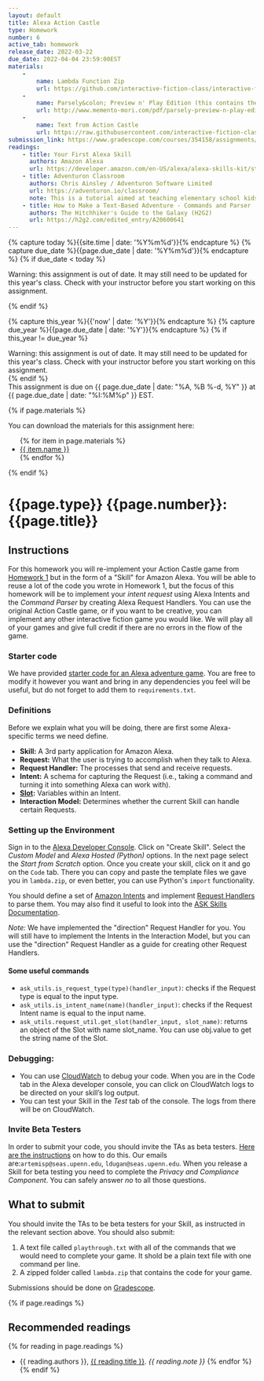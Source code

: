 ```yaml
---
layout: default
title: Alexa Action Castle
type: Homework
number: 6
active_tab: homework
release_date: 2022-03-22 
due_date: 2022-04-04 23:59:00EST
materials:
    - 
        name: Lambda Function Zip
        url: https://github.com/interactive-fiction-class/interactive-fiction-class.github.io/raw/71a272ddeb413a8c399f37f1a527c77d771509a1/homeworks/alexa_action_castle/lambda.zip
    - 
        name: Parsely&colon; Preview n' Play Edition (this contains the Action Castle game).  
        url: http://www.memento-mori.com/pdf/parsely-preview-n-play-edition
    - 
        name: Text from Action Castle  
        url: https://raw.githubusercontent.com/interactive-fiction-class/interactive-fiction-class.github.io/master/homeworks/text-adventure-game/action_castle_text.txt
submission_link: https://www.gradescope.com/courses/354158/assignments/1944235
readings:
    - title: Your First Alexa Skill
      authors: Amazon Alexa
      url: https://developer.amazon.com/en-US/alexa/alexa-skills-kit/start?sc_category=paid&sc_channel=SEM&sc_campaign=SEM-GO%5EBrand%5EAll%5ELD%5EProfessional_Developer%5EEvergreen%5EUS%5EEnglish%5ETex&sc_publisher=GO&sc_content=content&sc_detail=379690615170&sc_funnel=convert&sc_country=US&sc_keyword=how%20to%20make%20a%20alexa%20skill&sc_place=&sc_trackingcode=e&sc_segment=&sc_medium=paid%7CSEM%7CSEM-GO%5EBrand%5EAll%5ELD%5EProfessional_Developer%5EEvergreen%5EUS%5EEnglish%5ETex%7CGO%7Ccontent%7C379690615170%7Cconvert%7CUS%7Chow%20to%20make%20a%20alexa%20skill%7C%7Ce%7C&gclid=CjwKCAjwoduRBhA4EiwACL5RP7Rzwe-X7mZ-Ov4XLlWf2zCOoVCM2oEw2c1Q1pc6cNpDN6jDFWXxbxoCzKcQAvD_Bw
    - title: Adventuron Classroom
      authors: Chris Ainsley / Adventuron Software Limited
      url: https://adventuron.io/classroom/
      note: This is a tutorial aimed at teaching elementary school kids how to program by writing a text adventure game.  I modeled our text adventure game after this Adventuron system.
    - title: How to Make a Text-Based Adventure - Commands and Parser
      authors: The Hitchhiker's Guide to the Galaxy (H2G2)
      url: https://h2g2.com/edited_entry/A20600641
---
```



<!-- Check whether the assignment is ready to release -->
{% capture today %}{{site.time | date: '%Y%m%d'}}{% endcapture %}
{% capture due_date %}{{page.due_date | date: '%Y%m%d'}}{% endcapture %}
{% if due_date < today %} 
<div class="alert alert-danger">

Warning: this assignment is out of date.  It may still need to be updated for this year's class.  Check with your instructor before you start working on this assignment.
</div>
{% endif %}
<!-- End of check whether the assignment is up to date -->


<!-- Check whether the assignment is up to date -->
{% capture this_year %}{{'now' | date: '%Y'}}{% endcapture %}
{% capture due_year %}{{page.due_date | date: '%Y'}}{% endcapture %}
{% if this_year != due_year %} 
<div class="alert alert-danger">
Warning: this assignment is out of date.  It may still need to be updated for this year's class.  Check with your instructor before you start working on this assignment.
</div>
{% endif %}
<!-- End of check whether the assignment is up to date -->


<div class="alert alert-info">
This assignment is due on {{ page.due_date | date: "%A, %B %-d, %Y" }} at {{ page.due_date | date: "%I:%M%p" }} EST. 
</div>

{% if page.materials %}
<div class="alert alert-info">
You can download the materials for this assignment here:
<ul>
{% for item in page.materials %}
<li><a href="{{item.url}}">{{ item.name }}</a></li>
{% endfor %}
</ul>
</div>
{% endif %}


{{page.type}} {{page.number}}: {{page.title}}
=============================================================

## Instructions

For this homework you will re-implement your Action Castle game from [Homework 1](/homeworks/text-adventure-game/text-adventure-game.html) but in the form of a "Skill" for Amazon Alexa. You will be able to reuse a lot of the code you wrote in Homework 1, but the focus of this homework will be to implement your _intent request_ using Alexa Intents and the _Command Parser_ by creating Alexa Request Handlers. You can use the original Action Castle game, or if you want to be creative, you can implement any other interactive fiction game you would like. We will play all of your games and give full credit if there are no errors in the flow of the game. 

### Starter code

We have provided [starter code for an Alexa adventure game](https://github.com/interactive-fiction-class/interactive-fiction-class.github.io/raw/71a272ddeb413a8c399f37f1a527c77d771509a1/homeworks/alexa_action_castle/lambda.zip).  You are free to modify it however you want and bring in any dependencies you feel will be useful, but do not forget to add them to `requirements.txt`.

### Definitions

Before we explain what you will be doing, there are first some Alexa-specific terms we need define.

* **Skill:** A 3rd party application for Amazon Alexa.
* **Request:** What the user is trying to accomplish when they talk to Alexa.
* **Request Handler:** The processes that send and receive requests.
* **Intent:** A schema for capturing the Request (i.e., taking a command and turning it into something Alexa can work with).
* **[Slot](https://medium.com/enpit-developer-blog/alexa-what-are-slots-and-how-to-read-slot-values-ea050047df0c):** Variables within an Intent.
* **Interaction Model:** Determines whether the current Skill can handle certain Requests.

### Setting up the Environment

Sign in to the [Alexa Developer Console](https://developer.amazon.com/en-US/alexa/alexa-skills-kit/start?sc_category=paid&sc_channel=SEM&sc_campaign=SEM-GO%5EBrand%5EAll%5ELD%5EProfessional_Developer%5EEvergreen%5EUS%5EEnglish%5ETex&sc_publisher=GO&sc_content=content&sc_detail=571868003723&sc_funnel=convert&sc_country=US&sc_keyword=alexa%20developer%20console&sc_place=&sc_trackingcode=e&sc_segment=&sc_medium=paid%7CSEM%7CSEM-GO%5EBrand%5EAll%5ELD%5EProfessional_Developer%5EEvergreen%5EUS%5EEnglish%5ETex%7CGO%7Ccontent%7C571868003723%7Cconvert%7CUS%7Calexa%20developer%20console%7C%7Ce%7C&gclid=CjwKCAjwoduRBhA4EiwACL5RP8suprxHnexM4TslG_jvjmEYp2-lbEjkdUA-sCXTwZ2URKafzWGjshoCYREQAvD_BwE). Click on "Create Skill". Select the *Custom Model* and *Alexa Hosted (Python)* options. In the next page select the *Start from Scratch* option.  Once you create your skill, click on it and go on the `Code` tab. There you can copy and paste the template files we gave you in `lambda.zip`, or even better, you can use Python's `import` functionality. 

You should define a set of [Amazon Intents](https://developer.amazon.com/en-US/docs/alexa/interaction-model-design/design-the-custom-intents-for-your-skill.html) and implement [Request Handlers](https://developer.amazon.com/en-US/docs/alexa/alexa-skills-kit-sdk-for-java/handle-requests.html) to parse them.  You may also find it useful to look into the [ASK Skills Documentation](https://alexa-skills-kit-python-sdk.readthedocs.io/en/latest/api/core.html).

*Note:* We have implemented the "direction" Request Handler for you. You will still have to implement the Intents in the Interaction Model, but you can use the "direction" Request Handler as a guide for creating other Request Handlers. 


#### Some useful commands
* `ask_utils.is_request_type(type)(handler_input)`: checks if the Request type is equal to the input type. 
* `ask_utils.is_intent_name(name)(handler_input)`: checks if the Request Intent name is equal to the input name.
* `ask_utils.request_util.get_slot(handler_input, slot_name)`: returns an object of the Slot with name slot_name. You can use obj.value to get the string name of the Slot. 


### Debugging:
* You can use [CloudWatch](https://aws.amazon.com/cloudwatch/) to debug your code. When you are in the Code tab in the Alexa developer console, you can click on CloudWatch logs to be directed on your skill’s log output. 
* You can test your Skill in the *Test* tab of the console. The logs from there will be on CloudWatch. 

### Invite Beta Testers

In order to submit your code, you should invite the TAs as beta testers. [Here are the instructions](https://developer.amazon.com/en-US/docs/alexa/custom-skills/skills-beta-testing-for-alexa-skills.html) on how to do this. Our emails are:`artemisp@seas.upenn.edu`, `ldugan@seas.upenn.edu`. When you release a Skill for beta testing you need to complete the _Privacy and Compliance Component_. You can safely answer *no* to all those questions.  


## What to submit

You should invite the TAs to be beta testers for your Skill, as instructed in the relevant section above. You should also submit:

1. A text file called `playthrough.txt` with all of the commands that we would need to complete your game. It shold be a plain text file with one command per line.
2. A zipped folder called `lambda.zip` that contains the code for your game.

Submissions should be done on [Gradescope]({{page.submission_link}}).

{% if page.readings %} 
## Recommended readings
{% for reading in page.readings %}
* {{ reading.authors }}, <a href="{{ reading.url }}">{{ reading.title }}</a>.  <i>{{ reading.note }}</i>
{% endfor %}
{% endif %}
